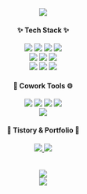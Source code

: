 <div align="center">
  <img src="https://capsule-render.vercel.app/api?type=waving&color=gradient&height=200&section=header&text=Shinwoo's&nbsp;Github&fontSize=90" />
</div>

<div align="center">
  <h4>✨ Tech Stack ✨</h4>
</div>

<div align="center">
  <img src="https://img.shields.io/badge/React-61DAFB?style=flat&logo=React&logoColor=white"/>
  
  <img src="https://img.shields.io/badge/TypeScript-3178C6?style=flat&logo=TypeScript&logoColor=white"/>
  <img src="https://img.shields.io/badge/HTML5-E34F26?style=flat&logo=HTML5&logoColor=white"/>
  <img src="https://img.shields.io/badge/CSS3-1572B6?style=flat&logo=CSS3&logoColor=white"/>
  <br/>
  <img src="https://img.shields.io/badge/JavaScript-F7DF1E?style=flat&logo=JavaScript&logoColor=white"/>
  <img src="https://img.shields.io/badge/jQuery-0769AD?style=flat&logo=jQuery&logoColor=white"/>  
  <img src="https://img.shields.io/badge/Docker-2496ED?style=flat&logo=Docker&logoColor=white">
  <br/>
  <img src="https://img.shields.io/badge/MySQL-4479A1?style=flat&logo=MySQL&logoColor=white">
  <img src="https://img.shields.io/badge/MariaDB-003545?style=flat&logo=MariaDB&logoColor=white">	
  <img src="https://img.shields.io/badge/PostgreSQL-4169E1?style=flat&logo=PostgreSQL&logoColor=white">
  
  
</div>

<div align="center">
  <h4>🔧 Cowork Tools ⚙️</h4>
</div>

<div align="center">
  <img src="https://img.shields.io/badge/Git-F05032?style=flat&logo=Git&logoColor=white"/>
  <img src="https://img.shields.io/badge/GitHub-181717?style=flat&logo=GitHub&logoColor=white"/>
  <img src="https://img.shields.io/badge/Visual Studio Code-007ACC?style=flat&logo=Visual Studio Code&logoColor=white"/>
  <img src="https://img.shields.io/badge/WebStorm-007ACC?style=flat&logo=Visual Studio Code&logoColor=white"/>
  <br/>
  <img src="https://img.shields.io/badge/Notion-000000?style=flat&logo=Notion&logoColor=white"/>
</div>

<div align="center">
  <h4>📌 Tistory & Portfolio 📌</h4>
</div>

<div align="center">
  <a href="https://myhappyman.tistory.com">
    <img src="https://img.shields.io/badge/Tistory-000000?style=flat&logo=Tistory&logoColor=white" />
  </a>
  <a href="https://myhappyman.github.io/my-portfolio">
    <img src="https://img.shields.io/badge/Portfolio-9999FF?style=flat&logo=Micro.blog&logoColor=white" />
  </a>
</div>
<br/>
<br/>
<div align="center">
  <img src="https://github-readme-stats.vercel.app/api/top-langs/?username=myhappyman&layout=compact"><br/>
  <img src="https://github-readme-stats.vercel.app/api?username=myhappyman&show_icons=true">
</div>

